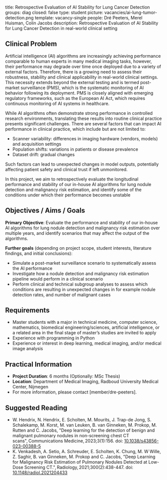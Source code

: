 title: Retrospective Evaluation of AI Stability for Lung Cancer Detection
groups: diag
closed: false
type: student
picture: vacancies/ai-lung-tumor-detection.png
template: vacancy-single
people: Dré Peeters, Merel Huisman, Colin Jacobs
description: Retrospective Evaluation of AI Stability for Lung Cancer Detection in real-world clinical setting

## Clinical Problem

Artificial intelligence (AI) algorithms are increasingly achieving performance comparable to human experts in many medical imaging tasks, however, their performance may degrade over time once deployed due to a variety of external factors. Therefore, there is a growing need to assess their robustness, stability and clinical applicability in real-world clinical settings. This necessity extends beyond the external testing and is termed post-market surveillance (PMS), which is the systematic monitoring of AI behavior following its deployment. PMS is closely aligned with emerging regulatory frameworks, such as the European AI Act, which requires continuous monitoring of AI systems in healthcare. 

While AI algorithms often demonstrate strong performance in controlled research environments, translating these results into routine clinical practice presents significant challenges. There are several factors that can impact AI performance in clinical practice, which include but are not limited to: <br>
- Scanner variability: differences in imaging hardware (vendors, models) and acquisition settings<br>
- Population shifts: variations in patients or disease prevalence<br>
- Dataset drift: gradual changes<br>

Such factors can lead to unexpected changes in model outputs, potentially affecting patient safety and clinical trust if left unmonitored.  

In this project, we aim to retrospectively evaluate the longitudinal performance and stability of our in-house AI algorithms for lung nodule detection and malignancy risk estimation, and identify some of the conditions under which their performance becomes unstable

## Objectives / Aims / Goals

**Primary Objective**:
Evaluate the performance and stability of our in-house AI algorithms for lung nodule detection and malignancy risk estimation over multiple years, and identify scenarios that may affect the output of the algorithms. 

**Further goals** (depending on project scope, student interests, literature findings, and initial conclusions):<br>
- Simulate a post-market surveillance scenario to systematically assess the AI performance<br>
- Investigate how a nodule detection and malignancy risk estimation pipeline would perform in a clinical scenario<br>
- Perform clinical and technical subgroup analyses to assess which conditions are resulting in unexpected changes in for example nodule detection rates, and number of malignant cases<br>


## Requirements

- Master students with a major in technical medicine, computer science, mathematics, biomedical engineering/sciences, artificial intelligence, or a related area in the final stage of master’s studies are invited to apply<br>
- Experience with programming in Python<br>
- Experience or interest in deep learning, medical imaging, and/or medical image analysis<br>

## Practical Information

- **Project Duration**: 6 months (Optionally: MSc Thesis)
- **Location**: Department of Medical Imaging, Radboud University Medical Center, Nijmegen
- For more information, please contact [member/dre-peeters].

## Suggested Reading

- W. Hendrix, N. Hendrix, E. Scholten, M. Mourits, J. Trap-de Jong, S. Schalekamp, M. Korst, M. van Leuken, B. van Ginneken, M. Prokop, M. Rutten and C. Jacobs, "Deep learning for the detection of benign and malignant pulmonary nodules in non-screening chest CT scans", Communications Medicine, 2023;3(1):156. doi: [10.1038/s43856-023-00388-5](https://doi.org/10.1038/s43856-023-00388-5)
- K. Venkadesh, A. Setio, A. Schreuder, E. Scholten, K. Chung, M. W Wille, Z. Saghir, B. van Ginneken, M. Prokop and C. Jacobs, "Deep Learning for Malignancy Risk Estimation of Pulmonary Nodules Detected at Low-Dose Screening CT.", Radiology, 2021;300(2):438-447. doi: [10.1148/radiol.2021204433](https://doi.org/10.1148/radiol.2021204433)
